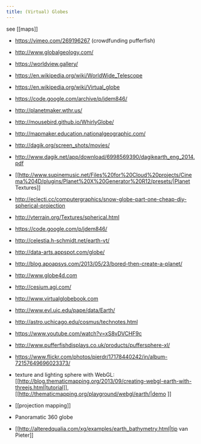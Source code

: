 ```yaml
---
title: (Virtual) Globes
---
```

see [[maps]]
* https://vimeo.com/269196267 (crowdfunding pufferfish)
* http://www.globalgeology.com/
* https://worldview.gallery/
* https://en.wikipedia.org/wiki/WorldWide_Telescope
* https://en.wikipedia.org/wiki/Virtual_globe
* https://code.google.com/archive/p/jdem846/
* http://planetmaker.wthr.us/
* http://mousebird.github.io/WhirlyGlobe/
* http://mapmaker.education.nationalgeographic.com/

* http://dagik.org/screen_shots/movies/
* http://www.dagik.net/app/download/6998569390/dagikearth_eng_2014.pdf
* [[http://www.supinemusic.net/Files%20for%20Cloud%20projects/Cinema%204D/plugins/Planet%20X%20Generator%20R12/presets/|Planet Textures]]
* http://eclecti.cc/computergraphics/snow-globe-part-one-cheap-diy-spherical-projection
* http://vterrain.org/Textures/spherical.html
* https://code.google.com/p/jdem846/
* http://celestia.h-schmidt.net/earth-vt/
* http://data-arts.appspot.com/globe/
* http://blog.apoapsys.com/2013/05/23/bored-then-create-a-planet/
* http://www.globe4d.com
* http://cesium.agi.com/
* http://www.virtualglobebook.com
* http://www.evl.uic.edu/pape/data/Earth/
* http://astro.uchicago.edu/cosmus/technotes.html
* https://www.youtube.com/watch?v=xS8vDVCHF9c
* http://www.pufferfishdisplays.co.uk/products/puffersphere-xl/
* https://www.flickr.com/photos/pierdr/17178440242/in/album-72157649696023373/

* texture and lighting sphere with WebGL: [[http://blog.thematicmapping.org/2013/09/creating-webgl-earth-with-threejs.html|tutorial]], [[http://thematicmapping.org/playground/webgl/earth/|demo ]]

* [[projection mapping]]

* Panoramatic 360 globe
* [[http://alteredqualia.com/xg/examples/earth_bathymetry.html|tip van Pieter]]
